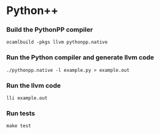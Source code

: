 # Python++
### Build the PythonPP compiler

```
ocamlbuild -pkgs llvm pythonpp.native
```

### Run the Python compiler and generate llvm code
```
./pythonpp.native -l example.py > example.out
```

### Run the llvm code
```
lli example.out
```

### Run tests
```
make test
```